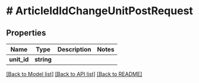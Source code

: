 # # ArticleIdIdChangeUnitPostRequest

## Properties

Name | Type | Description | Notes
------------ | ------------- | ------------- | -------------
**unit_id** | **string** |  |

[[Back to Model list]](../../README.md#models) [[Back to API list]](../../README.md#endpoints) [[Back to README]](../../README.md)
